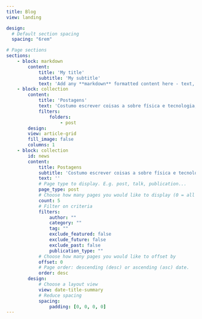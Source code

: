 ```yaml
---
title: Blog
view: landing

design:
  # Default section spacing
  spacing: "6rem"

# Page sections
sections:
    - block: markdown
        content:
            title: 'My title'
            subtitle: 'My subtitle'
            text: 'Add any **markdown** formatted content here - text, images, videos, galleries - and even HTML code!'
    - block: collection
        content:
            title: 'Postagens'
            text: 'Costumo escrever coisas a sobre física e tecnologia, mas também escrevo algumas coisas aleatórias.'
            filters:
                folders:
                    - post
        design:
        view: article-grid
        fill_image: false
        columns: 1
    - block: collection
        id: news
        content:
            title: Postagens
            subtitle: 'Costumo escrever coisas a sobre física e tecnologia, mas também escrevo algumas coisas aleatórias.'
            text: ''
            # Page type to display. E.g. post, talk, publication...
            page_type: post
            # Choose how many pages you would like to display (0 = all pages)
            count: 5
            # Filter on criteria
            filters:
                author: ""
                category: ""
                tag: ""
                exclude_featured: false
                exclude_future: false
                exclude_past: false
                publication_type: ""
            # Choose how many pages you would like to offset by
            offset: 0
            # Page order: descending (desc) or ascending (asc) date.
            order: desc
        design:
            # Choose a layout view
            view: date-title-summary
            # Reduce spacing
            spacing:
                padding: [0, 0, 0, 0]
---
```


